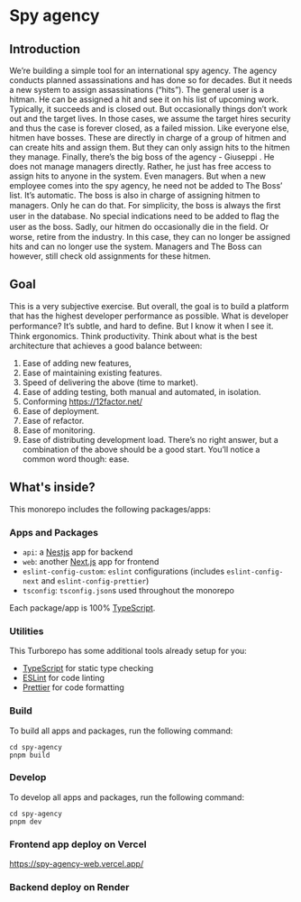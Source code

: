 # Spy agency

## Introduction
We’re building a simple tool for an international spy agency. The agency conducts
planned assassinations and has done so for decades. But it needs a new system
to assign assassinations (“hits”).
The general user is a hitman. He can be assigned a hit and see it on his list of
upcoming work. Typically, it succeeds and is closed out. But occasionally things
don’t work out and the target lives. In those cases, we assume the target hires
security and thus the case is forever closed, as a failed mission.
Like everyone else, hitmen have bosses. These are directly in charge of a group
of hitmen and can create hits and assign them. But they can only assign hits
to the hitmen they manage.
Finally, there’s the big boss of the agency - Giuseppi . He does not manage managers directly.
Rather, he just has free access to assign hits to anyone in the system. Even managers.
But when a new employee comes into the spy agency, he need not be added to The Boss’
list. It’s automatic.
The boss is also in charge of assigning hitmen to managers. Only he can do that.
For simplicity, the boss is always the ﬁrst user in the database. No special
indications need to be added to ﬂag the user as the boss.
Sadly, our hitmen do occasionally die in the ﬁeld. Or worse, retire from the industry.
In this case, they can no longer be assigned hits and can no longer use the system.
Managers and The Boss can however, still check old assignments for these hitmen.

## Goal
This is a very subjective exercise. But overall, the goal is to build a platform that has the highest developer performance as possible. What is developer performance? It’s subtle, and hard to deﬁne. But I know
it when I see it. Think ergonomics. Think productivity.
Think about what is the best architecture that achieves a good balance between:
1. Ease of adding new features,
2. Ease of maintaining existing features.
3. Speed of delivering the above (time to market).
4. Ease of adding testing, both manual and automated, in isolation.
5. Conforming https://12factor.net/
6. Ease of deployment.
7. Ease of refactor.
8. Ease of monitoring.
9. Ease of distributing development load.
There’s no right answer, but a combination of the above should be a good start. You’ll notice a common word though: ease.

## What's inside?

This monorepo includes the following packages/apps:

### Apps and Packages

- `api`: a [Nestjs](https://nestjs.com/) app for backend
- `web`: another [Next.js](https://nextjs.org/) app for frontend
- `eslint-config-custom`: `eslint` configurations (includes `eslint-config-next` and `eslint-config-prettier`)
- `tsconfig`: `tsconfig.json`s used throughout the monorepo

Each package/app is 100% [TypeScript](https://www.typescriptlang.org/).

### Utilities

This Turborepo has some additional tools already setup for you:

- [TypeScript](https://www.typescriptlang.org/) for static type checking
- [ESLint](https://eslint.org/) for code linting
- [Prettier](https://prettier.io) for code formatting

### Build

To build all apps and packages, run the following command:

```
cd spy-agency
pnpm build
```

### Develop

To develop all apps and packages, run the following command:

```
cd spy-agency
pnpm dev
```

### Frontend app deploy on Vercel
https://spy-agency-web.vercel.app/
### Backend deploy on Render


